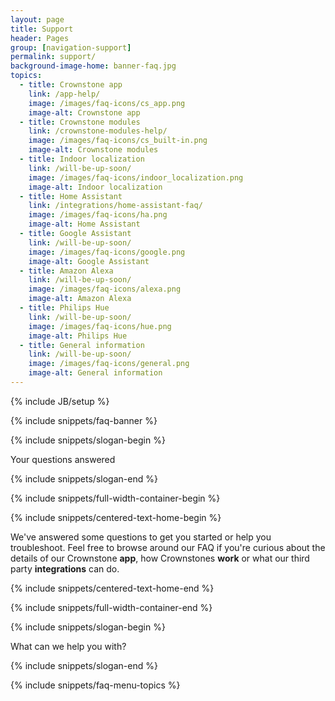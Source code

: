 ```yaml
---
layout: page
title: Support
header: Pages
group: [navigation-support]
permalink: support/
background-image-home: banner-faq.jpg
topics:
  - title: Crownstone app
    link: /app-help/
    image: /images/faq-icons/cs_app.png
    image-alt: Crownstone app
  - title: Crownstone modules
    link: /crownstone-modules-help/
    image: /images/faq-icons/cs_built-in.png
    image-alt: Crownstone modules
  - title: Indoor localization
    link: /will-be-up-soon/
    image: /images/faq-icons/indoor_localization.png
    image-alt: Indoor localization
  - title: Home Assistant
    link: /integrations/home-assistant-faq/
    image: /images/faq-icons/ha.png
    image-alt: Home Assistant
  - title: Google Assistant
    link: /will-be-up-soon/
    image: /images/faq-icons/google.png
    image-alt: Google Assistant
  - title: Amazon Alexa
    link: /will-be-up-soon/
    image: /images/faq-icons/alexa.png
    image-alt: Amazon Alexa
  - title: Philips Hue
    link: /will-be-up-soon/
    image: /images/faq-icons/hue.png
    image-alt: Philips Hue
  - title: General information
    link: /will-be-up-soon/
    image: /images/faq-icons/general.png
    image-alt: General information
---
```


{% include JB/setup %}

{% include snippets/faq-banner %}


{% include snippets/slogan-begin %}

Your questions answered

{% include snippets/slogan-end %}


{% include snippets/full-width-container-begin %}

{% include snippets/centered-text-home-begin %}

We've answered some questions to get you started or help you troubleshoot. Feel free to browse around our FAQ if you're curious about the details of our Crownstone **app**, how Crownstones **work** or what our third party **integrations** can do.

{% include snippets/centered-text-home-end %}

{% include snippets/full-width-container-end %}


{% include snippets/slogan-begin %}

What can we help you with?

{% include snippets/slogan-end %}


{% include snippets/faq-menu-topics %}